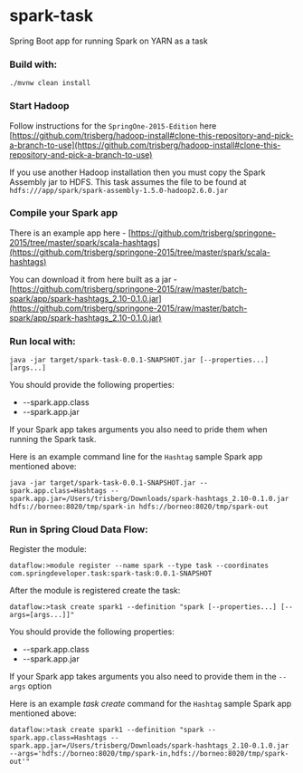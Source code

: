 spark-task
==========

Spring Boot app for running Spark on YARN as a task

### Build with:

    ./mvnw clean install

### Start Hadoop

Follow instructions for the `SpringOne-2015-Edition` here [https://github.com/trisberg/hadoop-install#clone-this-repository-and-pick-a-branch-to-use](https://github.com/trisberg/hadoop-install#clone-this-repository-and-pick-a-branch-to-use)

If you use another Hadoop installation then you must copy the Spark Assembly jar to HDFS. This task assumes the file to be found at `hdfs:///app/spark/spark-assembly-1.5.0-hadoop2.6.0.jar`

### Compile your Spark app

There is an example app here - [https://github.com/trisberg/springone-2015/tree/master/spark/scala-hashtags](https://github.com/trisberg/springone-2015/tree/master/spark/scala-hashtags)

You can download it from here built as a jar - [https://github.com/trisberg/springone-2015/raw/master/batch-spark/app/spark-hashtags_2.10-0.1.0.jar](https://github.com/trisberg/springone-2015/raw/master/batch-spark/app/spark-hashtags_2.10-0.1.0.jar)

### Run local with:

    java -jar target/spark-task-0.0.1-SNAPSHOT.jar [--properties...] [args...]

You should provide the following properties:

 * --spark.app.class
 * --spark.app.jar

If your Spark app takes arguments you also need to pride them when running the Spark task.

Here is an example command line for the `Hashtag` sample Spark app mentioned above:

    java -jar target/spark-task-0.0.1-SNAPSHOT.jar --spark.app.class=Hashtags --spark.app.jar=/Users/trisberg/Downloads/spark-hashtags_2.10-0.1.0.jar hdfs://borneo:8020/tmp/spark-in hdfs://borneo:8020/tmp/spark-out

### Run in Spring Cloud Data Flow:

Register the module:

    dataflow:>module register --name spark --type task --coordinates com.springdeveloper.task:spark-task:0.0.1-SNAPSHOT

After the module is registered create the task:

    dataflow:>task create spark1 --definition "spark [--properties...] [--args=[args...]]"

You should provide the following properties:

 * --spark.app.class
 * --spark.app.jar

If your Spark app takes arguments you also need to provide them in the `--args` option

Here is an example _task create_ command for the `Hashtag` sample Spark app mentioned above:

    dataflow:>task create spark1 --definition "spark --spark.app.class=Hashtags --spark.app.jar=/Users/trisberg/Downloads/spark-hashtags_2.10-0.1.0.jar --args='hdfs://borneo:8020/tmp/spark-in,hdfs://borneo:8020/tmp/spark-out'"

